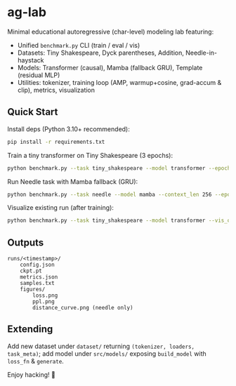 # ag-lab

Minimal educational autoregressive (char-level) modeling lab featuring:

- Unified `benchmark.py` CLI (train / eval / vis)
- Datasets: Tiny Shakespeare, Dyck parentheses, Addition, Needle-in-haystack
- Models: Transformer (causal), Mamba (fallback GRU), Template (residual MLP)
- Utilities: tokenizer, training loop (AMP, warmup+cosine, grad-accum & clip), metrics, visualization

## Quick Start

Install deps (Python 3.10+ recommended):

```bash
pip install -r requirements.txt
```

Train a tiny transformer on Tiny Shakespeare (3 epochs):

```bash
python benchmark.py --task tiny_shakespeare --model transformer --epochs 3
```

Run Needle task with Mamba fallback (GRU):

```bash
python benchmark.py --task needle --model mamba --context_len 256 --epochs 3
```

Visualize existing run (after training):

```bash
python benchmark.py --task tiny_shakespeare --model transformer --vis_only --out_dir runs/<timestamp>
```

## Outputs

```text
runs/<timestamp>/
	config.json
	ckpt.pt
	metrics.json
	samples.txt
	figures/
		loss.png
		ppl.png
		distance_curve.png (needle only)
```

## Extending

Add new dataset under `dataset/` returning `(tokenizer, loaders, task_meta)`; add model under `src/models/` exposing `build_model` with `loss_fn` & `generate`.

Enjoy hacking! 🧪

